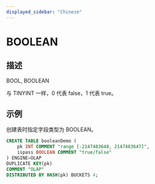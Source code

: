 ```yaml
---
displayed_sidebar: "Chinese"
---
```


# BOOLEAN

## 描述

BOOL, BOOLEAN

与 TINYINT 一样，0 代表 false，1 代表 true。

## 示例

创建表时指定字段类型为 BOOLEAN。

```sql
CREATE TABLE booleanDemo (
    pk INT COMMENT "range [-2147483648, 2147483647]",
    ispass BOOLEAN COMMENT "true/false"
) ENGINE=OLAP 
DUPLICATE KEY(pk)
COMMENT "OLAP"
DISTRIBUTED BY HASH(pk) BUCKETS 4;
```
